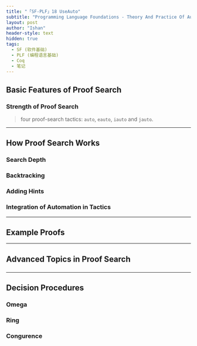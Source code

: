 ```yaml
---
title: "「SF-PLF」18 UseAuto"
subtitle: "Programming Language Foundations - Theory And Practice Of Automation In Coq Proofs"
layout: post
author: "Ishan"
header-style: text
hidden: true
tags:
  - SF (软件基础)
  - PLF (编程语言基础)
  - Coq
  - 笔记
---
```




## Basic Features of Proof Search

### Strength of Proof Search

> four proof-search tactics: `auto`, `eauto`, `iauto` and `jauto`.




---


## How Proof Search Works

### Search Depth

### Backtracking

### Adding Hints

### Integration of Automation in Tactics



---



## Example Proofs



---



## Advanced Topics in Proof Search


###


---


## Decision Procedures


### Omega

### Ring

### Congurence

